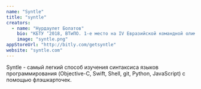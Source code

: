 ```yaml
---
name: "Syntle"
title: "syntle"
creators:
  - name: "Нурдаулет Болатов"
    bio: "КБТУ ‘2018, ВТиПО. 1-е место на IV Евразийской командной олимпиаде (информатика). 3-е место на XIII Всероссийской командной олимпиаде (информатика). 3-е место на Республиканской олимпиаде (информатика). КТЛ Талдыкорган ‘14. "
    image: "syntle.png"
appStoreUrl: "http://bitly.com/getsyntle"
website: "syntle.com"
---
```


Syntle - самый легкий способ изучения синтаксиса языков программирования (Objective-C, Swift, Shell, git, Python, JavaScript) с помощью флэшкарточек.
